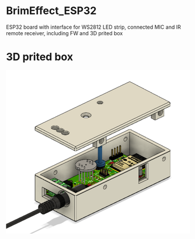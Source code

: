 # BrimEffect_ESP32
 ESP32 board with interface for WS2812 LED strip, connected MIC and IR remote receiver, including FW and 3D prited box
 
# 3D prited box
![3D model](https://github.com/Yourigh/BrimEffect_ESP32/blob/master/Mechanical/PCBAwBOX.png)
